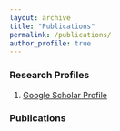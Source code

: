 ```yaml
---
layout: archive
title: "Publications"
permalink: /publications/
author_profile: true
---
```

 
### Research Profiles
  1. [Google Scholar Profile](https://scholar.google.com/citations?user=J2b77u0AAAAJ&hl=en)
 
 
### Publications 

<script src="https://bibbase.org/show?"></script>

